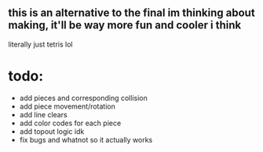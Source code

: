 ## this is an alternative to the final im thinking about making, it'll be way more fun and cooler i think

literally just tetris lol

# todo:

- add pieces and corresponding collision
- add piece movement/rotation
- add line clears
- add color codes for each piece
- add topout logic idk
- fix bugs and whatnot so it actually works
